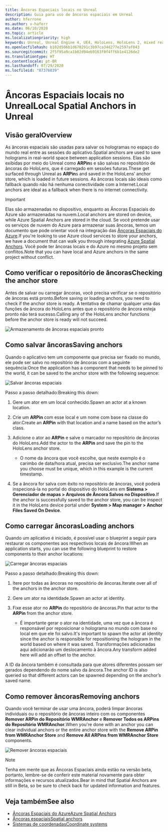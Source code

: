 ```yaml
---
title: Âncoras Espaciais locais no Unreal
description: Guia para uso de âncoras espaciais em Unreal
author: hferrone
ms.author: v-haferr
ms.date: 06/10/2020
ms.topic: article
ms.localizationpriority: high
keywords: Unreal, Unreal Engine 4, UE4, HoloLens, HoloLens 2, mixed reality, development, features, documentation, guides, holograms, spatial anchors
ms.openlocfilehash: b102d506b1d670291c3b97ca34d277e2597af043
ms.sourcegitcommit: 2f5f95a9ca1b02d94eb9163f0f4ff6b1e4126de2
ms.translationtype: HT
ms.contentlocale: pt-BR
ms.lasthandoff: 07/29/2020
ms.locfileid: "87376039"
---
```

# <a name="local-spatial-anchors-in-unreal"></a><span data-ttu-id="df5e2-104">Âncoras Espaciais locais no Unreal</span><span class="sxs-lookup"><span data-stu-id="df5e2-104">Local Spatial Anchors in Unreal</span></span>

## <a name="overview"></a><span data-ttu-id="df5e2-105">Visão geral</span><span class="sxs-lookup"><span data-stu-id="df5e2-105">Overview</span></span>

<span data-ttu-id="df5e2-106">As âncoras espaciais são usadas para salvar os hologramas no espaço do mundo real entre as sessões do aplicativo.</span><span class="sxs-lookup"><span data-stu-id="df5e2-106">Spatial anchors are used to save holograms in real-world space between application sessions.</span></span> <span data-ttu-id="df5e2-107">Elas são exibidas por meio do Unreal como **ARPin**s e são salvas no repositório de âncoras do HoloLens, que é carregado em sessões futuras.</span><span class="sxs-lookup"><span data-stu-id="df5e2-107">These get surfaced through Unreal as **ARPin**s and saved in the HoloLens’ anchor store, which is loaded in future sessions.</span></span> <span data-ttu-id="df5e2-108">As âncoras locais são ideais como fallback quando não há nenhuma conectividade com a Internet.</span><span class="sxs-lookup"><span data-stu-id="df5e2-108">Local anchors are ideal as a fallback when there is no internet connectivity.</span></span>

> [!IMPORTANT]
> <span data-ttu-id="df5e2-109">Elas são armazenadas no dispositivo, enquanto as Âncoras Espaciais do Azure são armazenadas na nuvem.</span><span class="sxs-lookup"><span data-stu-id="df5e2-109">Local anchors are stored on device, while Azure Spatial Anchors are stored in the cloud.</span></span> <span data-ttu-id="df5e2-110">Se você pretende usar os serviços de nuvem do Azure para armazenar suas âncoras, temos um documento que pode orientar você na integração das [Âncoras Espaciais do Azure](unreal-azure-spatial-anchors.md).</span><span class="sxs-lookup"><span data-stu-id="df5e2-110">If you're looking to use Azure cloud services to store your anchors, we have a document that can walk you through integrating [Azure Spatial Anchors](unreal-azure-spatial-anchors.md).</span></span> <span data-ttu-id="df5e2-111">Você pode ter âncoras locais e do Azure no mesmo projeto sem conflitos.</span><span class="sxs-lookup"><span data-stu-id="df5e2-111">Note that you can have local and Azure anchors in the same project without conflict.</span></span>

## <a name="checking-the-anchor-store"></a><span data-ttu-id="df5e2-112">Como verificar o repositório de âncoras</span><span class="sxs-lookup"><span data-stu-id="df5e2-112">Checking the anchor store</span></span>

<span data-ttu-id="df5e2-113">Antes de salvar ou carregar âncoras, você precisa verificar se o repositório de âncoras está pronto.</span><span class="sxs-lookup"><span data-stu-id="df5e2-113">Before saving or loading anchors, you need to check if the anchor store is ready.</span></span>  <span data-ttu-id="df5e2-114">A tentativa de chamar qualquer uma das funções de âncora do HoloLens antes que o repositório de âncora esteja pronto não terá sucesso.</span><span class="sxs-lookup"><span data-stu-id="df5e2-114">Calling any of the HoloLens anchor functions before the anchor store is ready will not succeed.</span></span>  

![Armazenamento de âncoras espaciais pronto](images/unreal-spatialanchors-store-ready.PNG)

## <a name="saving-anchors"></a><span data-ttu-id="df5e2-116">Como salvar âncoras</span><span class="sxs-lookup"><span data-stu-id="df5e2-116">Saving anchors</span></span>

<span data-ttu-id="df5e2-117">Quando o aplicativo tem um componente que precisa ser fixado no mundo, ele pode ser salvo no repositório de âncoras com a seguinte sequência:</span><span class="sxs-lookup"><span data-stu-id="df5e2-117">Once the application has a component that needs to be pinned to the world, it can be saved to the anchor store with the following sequence:</span></span> 

![Salvar âncoras espaciais](images/unreal-spatialanchors-save.PNG)

<span data-ttu-id="df5e2-119">Passo a passo detalhado:</span><span class="sxs-lookup"><span data-stu-id="df5e2-119">Breaking this down:</span></span>
1. <span data-ttu-id="df5e2-120">Gere um ator em um local conhecido.</span><span class="sxs-lookup"><span data-stu-id="df5e2-120">Spawn an actor at a known location.</span></span>
2. <span data-ttu-id="df5e2-121">Crie um **ARPin** com esse local e um nome com base na classe do ator.</span><span class="sxs-lookup"><span data-stu-id="df5e2-121">Create an **ARPin** with that location and a name based on the actor’s class.</span></span> 
3. <span data-ttu-id="df5e2-122">Adicione o ator ao **ARPin** e salve o marcador no repositório de âncoras do HoloLens.</span><span class="sxs-lookup"><span data-stu-id="df5e2-122">Add the actor to the **ARPin** and save the pin to the HoloLens anchor store.</span></span>  
    * <span data-ttu-id="df5e2-123">O nome da âncora que você escolhe, que neste exemplo é o carimbo de data/hora atual, precisa ser exclusivo.</span><span class="sxs-lookup"><span data-stu-id="df5e2-123">The anchor name you choose must be unique, which in this example is the current timestamp.</span></span> 

4. <span data-ttu-id="df5e2-124">Se a âncora for salva com êxito no repositório de âncoras, você poderá inspecioná-la no portal do dispositivo do HoloLens em **Sistema > Gerenciador de mapas > Arquivos de Âncora Salvos no Dispositivo**.</span><span class="sxs-lookup"><span data-stu-id="df5e2-124">If the anchor is successfully saved to the anchor store, you can be inspect it in the HoloLens device portal under **System > Map manager > Anchor Files Saved On Device**.</span></span> 

## <a name="loading-anchors"></a><span data-ttu-id="df5e2-125">Como carregar âncoras</span><span class="sxs-lookup"><span data-stu-id="df5e2-125">Loading anchors</span></span>

<span data-ttu-id="df5e2-126">Quando um aplicativo é iniciado, é possível usar o blueprint a seguir para restaurar os componentes aos respectivos locais de âncora:</span><span class="sxs-lookup"><span data-stu-id="df5e2-126">When an application starts, you can use the following blueprint to restore components to their anchor locations:</span></span>

![Carregar âncoras espaciais](images/unreal-spatialanchors-load.PNG)

<span data-ttu-id="df5e2-128">Passo a passo detalhado:</span><span class="sxs-lookup"><span data-stu-id="df5e2-128">Breaking this down:</span></span>
1. <span data-ttu-id="df5e2-129">Itere por todas as âncoras no repositório de âncoras.</span><span class="sxs-lookup"><span data-stu-id="df5e2-129">Iterate over all of the anchors in the anchor store.</span></span> 
2. <span data-ttu-id="df5e2-130">Gere um ator na identidade.</span><span class="sxs-lookup"><span data-stu-id="df5e2-130">Spawn an actor at identity.</span></span>
3. <span data-ttu-id="df5e2-131">Fixe esse ator no **ARPin** do repositório de âncoras.</span><span class="sxs-lookup"><span data-stu-id="df5e2-131">Pin that actor to the **ARPin** from the anchor store.</span></span>  

    * <span data-ttu-id="df5e2-132">É importante gerar o ator na identidade, uma vez que a âncora é responsável por reposicionar o holograma no mundo com base no local em que ele foi salvo.</span><span class="sxs-lookup"><span data-stu-id="df5e2-132">It's important to spawn the actor at identity since the anchor is responsible for repositioning the hologram in the world based on where it was saved.</span></span> <span data-ttu-id="df5e2-133">Transformações adicionadas aqui adicionarão um deslocamento à âncora.</span><span class="sxs-lookup"><span data-stu-id="df5e2-133">Any transform added here will add an offset to the anchor.</span></span> 

<span data-ttu-id="df5e2-134">A ID da âncora também é consultada para que atores diferentes possam ser gerados dependendo do nome salvo da âncora.</span><span class="sxs-lookup"><span data-stu-id="df5e2-134">The anchor ID is also queried so that different actors can be spawned depending on the anchor’s saved name.</span></span> 

## <a name="removing-anchors"></a><span data-ttu-id="df5e2-135">Como remover âncoras</span><span class="sxs-lookup"><span data-stu-id="df5e2-135">Removing anchors</span></span> 

<span data-ttu-id="df5e2-136">Quando você terminar de usar uma âncora, poderá limpar âncoras individuais ou o repositório de âncoras inteiro com os componentes **Remover ARPin do Repositório WMRAnchor** e **Remover Todos os ARPins do Repositório WMRAnchor**.</span><span class="sxs-lookup"><span data-stu-id="df5e2-136">When you're done with an anchor you can clear individual anchors or the entire anchor store with the **Remove ARPin from WMRAnchor Store** and **Remove All ARPins from WMRAnchor Store** components.</span></span>

![Remover âncoras espaciais](images/unreal-spatialanchors-remove.PNG)

> [!NOTE]
> <span data-ttu-id="df5e2-138">Tenha em mente que as Âncoras Espaciais ainda estão na versão beta, portanto, lembre-se de conferir este material novamente para obter informações e recursos atualizados.</span><span class="sxs-lookup"><span data-stu-id="df5e2-138">Bear in mind that Spatial Anchors are still in Beta, so be sure to check back for updated information and features.</span></span>

## <a name="see-also"></a><span data-ttu-id="df5e2-139">Veja também</span><span class="sxs-lookup"><span data-stu-id="df5e2-139">See also</span></span>
* [<span data-ttu-id="df5e2-140">Âncoras Espaciais do Azure</span><span class="sxs-lookup"><span data-stu-id="df5e2-140">Azure Spatial Anchors</span></span>](unreal-azure-spatial-anchors.md)
* [<span data-ttu-id="df5e2-141">Âncoras espaciais</span><span class="sxs-lookup"><span data-stu-id="df5e2-141">Spatial anchors</span></span>](spatial-anchors.md)
* [<span data-ttu-id="df5e2-142">Sistemas de coordenadas</span><span class="sxs-lookup"><span data-stu-id="df5e2-142">Coordinate systems</span></span>](coordinate-systems.md)

